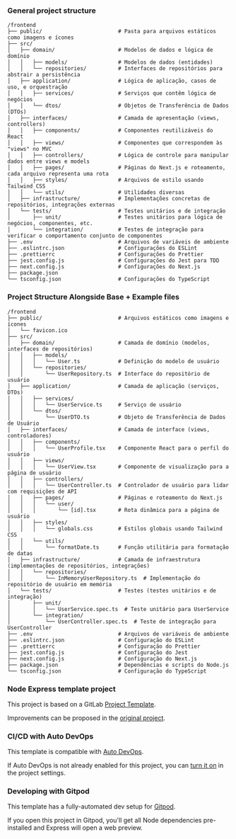 ### General project structure
```
/frontend
├── public/                        # Pasta para arquivos estáticos como imagens e ícones
├── src/
│   ├── domain/                    # Modelos de dados e lógica de domínio
│   │   ├── models/                # Modelos de dados (entidades)
│   │   └── repositories/          # Interfaces de repositórios para abstrair a persistência
│   ├── application/               # Lógica de aplicação, casos de uso, e orquestração
│   │   ├── services/              # Serviços que contêm lógica de negócios
│   │   └── dtos/                  # Objetos de Transferência de Dados (DTOs)
│   ├── interfaces/                # Camada de apresentação (views, controllers)
│   │   ├── components/            # Componentes reutilizáveis do React
│   │   ├── views/                 # Componentes que correspondem às "views" no MVC
│   │   ├── controllers/           # Lógica de controle para manipular dados entre views e models
│   │   ├── pages/                 # Páginas do Next.js e roteamento, cada arquivo representa uma rota
│   │   ├── styles/                # Arquivos de estilo usando Tailwind CSS
│   │   └── utils/                 # Utilidades diversas
│   ├── infrastructure/            # Implementações concretas de repositórios, integrações externas
│   └── tests/                     # Testes unitários e de integração
│       ├── unit/                  # Testes unitários para lógica de negócios, componentes, etc.
│       └── integration/           # Testes de integração para verificar o comportamento conjunto de componentes
├── .env                           # Arquivos de variáveis de ambiente
├── .eslintrc.json                 # Configurações do ESLint
├── .prettierrc                    # Configurações do Prettier
├── jest.config.js                 # Configurações do Jest para TDD
├── next.config.js                 # Configurações do Next.js
├── package.json
└── tsconfig.json                  # Configurações do TypeScript

```
### Project Structure Alongside Base + Example files
```
/frontend
├── public/                        # Arquivos estáticos como imagens e ícones
│   └── favicon.ico
├── src/
│   ├── domain/                    # Camada de domínio (modelos, interfaces de repositórios)
│   │   ├── models/
│   │   │   └── User.ts            # Definição do modelo de usuário
│   │   └── repositories/
│   │       └── UserRepository.ts  # Interface do repositório de usuário
│   ├── application/               # Camada de aplicação (serviços, DTOs)
│   │   ├── services/
│   │   │   └── UserService.ts     # Serviço de usuário
│   │   └── dtos/
│   │       └── UserDTO.ts         # Objeto de Transferência de Dados de Usuário
│   ├── interfaces/                # Camada de interface (views, controladores)
│   │   ├── components/
│   │   │   └── UserProfile.tsx    # Componente React para o perfil do usuário
│   │   ├── views/
│   │   │   └── UserView.tsx       # Componente de visualização para a página de usuário
│   │   ├── controllers/
│   │   │   └── UserController.ts  # Controlador de usuário para lidar com requisições de API
│   │   ├── pages/                 # Páginas e roteamento do Next.js
│   │   │   └── user/
│   │   │       └── [id].tsx       # Rota dinâmica para a página de usuário
│   │   ├── styles/
│   │   │   └── globals.css        # Estilos globais usando Tailwind CSS
│   │   └── utils/
│   │       └── formatDate.ts      # Função utilitária para formatação de datas
│   ├── infrastructure/            # Camada de infraestrutura (implementações de repositórios, integrações)
│   │   └── repositories/
│   │       └── InMemoryUserRepository.ts  # Implementação do repositório de usuário em memória
│   └── tests/                     # Testes (testes unitários e de integração)
│       ├── unit/
│       │   └── UserService.spec.ts  # Teste unitário para UserService
│       └── integration/
│           └── UserController.spec.ts  # Teste de integração para UserController
├── .env                           # Arquivos de variáveis de ambiente
├── .eslintrc.json                 # Configuração do ESLint
├── .prettierrc                    # Configuração do Prettier
├── jest.config.js                 # Configuração do Jest
├── next.config.js                 # Configuração do Next.js
├── package.json                   # Dependências e scripts do Node.js
└── tsconfig.json                  # Configuração do TypeScript
```
### Node Express template project

This project is based on a GitLab [Project Template](https://docs.gitlab.com/ee/gitlab-basics/create-project.html).

Improvements can be proposed in the [original project](https://gitlab.com/gitlab-org/project-templates/express).

### CI/CD with Auto DevOps

This template is compatible with [Auto DevOps](https://docs.gitlab.com/ee/topics/autodevops/).

If Auto DevOps is not already enabled for this project, you can [turn it on](https://docs.gitlab.com/ee/topics/autodevops/#enabling-auto-devops) in the project settings.

### Developing with Gitpod

This template has a fully-automated dev setup for [Gitpod](https://docs.gitlab.com/ee/integration/gitpod.html).

If you open this project in Gitpod, you'll get all Node dependencies pre-installed and Express will open a web preview.
